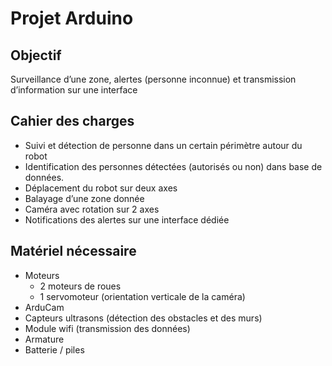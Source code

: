 # Projet Arduino

## Objectif
Surveillance d’une zone, alertes (personne inconnue) et transmission d’information sur une interface  

## Cahier des charges
- Suivi et détection de personne dans un certain périmètre autour du robot
- Identification des personnes détectées (autorisés ou non) dans base de données.
- Déplacement du robot sur deux axes
- Balayage d’une zone donnée
- Caméra avec rotation sur 2 axes 
- Notifications des alertes sur une interface dédiée

## Matériel nécessaire 

- Moteurs
  - 2 moteurs de roues
  - 1 servomoteur (orientation verticale de la caméra)
- ArduCam
- Capteurs ultrasons (détection des obstacles et des murs)
- Module wifi (transmission des données)
- Armature
- Batterie / piles